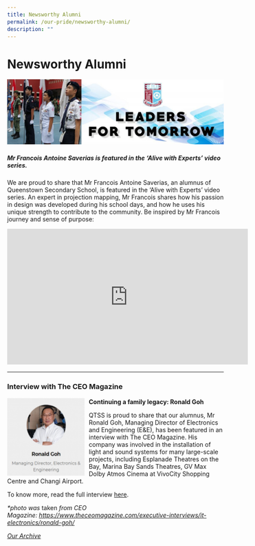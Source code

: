 ```yaml
---
title: Newsworthy Alumni
permalink: /our-pride/newsworthy-alumni/
description: ""
---
```

Newsworthy Alumni
=================


![](/images/Our%20Pride/Alumni%201.jpg)

##### Mr Francois Antoine Saverias is featured in the ‘Alive with Experts’ video series.
We are proud to share that Mr Francois Antoine Saverias, an alumnus of Queenstown Secondary School, is featured in the ‘Alive with Experts’ video series. An expert in projection mapping, Mr Francois shares how his passion in design was developed during his school days, and how he uses his unique strength to contribute to the community. Be inspired by Mr Francois journey and sense of purpose:

<iframe width="560" height="315" src="https://www.youtube.com/embed/rYAUBZw5lKo" title="YouTube video player" frameborder="0" allow="accelerometer; autoplay; clipboard-write; encrypted-media; gyroscope; picture-in-picture; web-share" allowfullscreen></iframe>


--------------

### Interview with The CEO Magazine


<img src="/images/Our%20Pride/Alumni%202.png" style="width:180px;height:180px;margin-right:10px;" align = "left">



**Continuing a family legacy: Ronald Goh**

QTSS is proud to share that our alumnus, Mr Ronald Goh, Managing Director of Electronics and Engineering (E&E), has been featured in an interview with The CEO Magazine. His company was involved in the installation of light and sound systems for many large-scale projects, including Esplanade Theatres on the Bay, Marina Bay Sands Theatres, GV Max Dolby Atmos Cinema at VivoCity Shopping Centre and Changi Airport.

To know more, read the full interview [here](https://www.theceomagazine.com/executive-interviews/it-electronics/ronald-goh/).


_\*photo was_ taken _from CEO Magazine: https://www.theceomagazine.com/executive-interviews/it-electronics/ronald-goh/_


[_Our Archive_](https://staging.d33coz43hxnqna.amplifyapp.com/archive/)